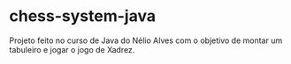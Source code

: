 # chess-system-java

Projeto feito no curso de Java do Nélio Alves com o objetivo de montar um tabuleiro e jogar o jogo de Xadrez.
